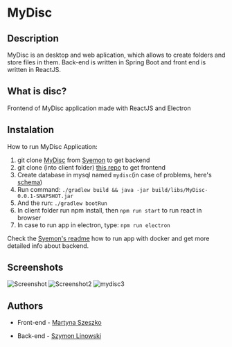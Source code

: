 # MyDisc
## Description
MyDisc is an desktop and web aplication, which allows to create folders and store files in them. Back-end is written in Spring Boot and front end is written in ReactJS.

## What is disc?
Frontend of MyDisc application made with ReactJS and Electron

## Instalation
How to run MyDisc Application:
1. git clone [MyDisc](https://github.com/Syemon/MyDisc.git) from [Syemon](https://github.com/Syemon) to get backend
2. git clone (into client folder) [this repo](https://github.com/martyna007/disc.git) to get frontend
3. Create database in mysql named `mydisc`(in case of problems, here's [schema](https://github.com/martyna007/disc/files/3666398/schema.txt))
4. Run command:  `./gradlew build && java -jar build/libs/MyDisc-0.0.1-SNAPSHOT.jar`
5. And the run: `./gradlew bootRun`
6. In client folder run npm install, then `npm run start` to run react in browser
7. In case to run app in electron, type: `npm run electron`

Check the [Syemon's readme](https://github.com/Syemon/MyDisc) how to run app with docker and get more detailed info about backend.

## Screenshots
![Screenshot](https://user-images.githubusercontent.com/21356522/65827025-44433780-e28e-11e9-9a19-835f10c3215a.png)
![Screenshot2](https://user-images.githubusercontent.com/21356522/65827030-4c9b7280-e28e-11e9-8c63-de997b5a0aa5.png)
![mydisc3](https://user-images.githubusercontent.com/21356522/65827260-a3a24700-e290-11e9-8ae3-7a882c2fea15.png)

## Authors
* Front-end - [Martyna Szeszko](https://github.com/martyna007) 

* Back-end - [Szymon Linowski](https://github.com/Syemon) 
